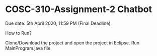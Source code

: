 # COSC-310-Assignment-2 Chatbot
Due date: 5th April 2020, 11:59 PM (Final Deadline)

How to Run?

Clone/Download the project and open the project in Eclipse. Run MainProgram.java file 
